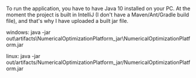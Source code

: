 To run the application, you have to have Java 10 installed on your PC.
At the moment the project is built in IntelliJ (I don't have a Maven/Ant/Gradle build file), and that's why I have uploaded a built jar file.

windows:
java -jar out\artifacts\NumericalOptimizationPlatform_jar\NumericalOptimizationPlatform.jar

linux:
java -jar out/artifacts/NumericalOptimizationPlatform_jar/NumericalOptimizationPlatform.jar 
